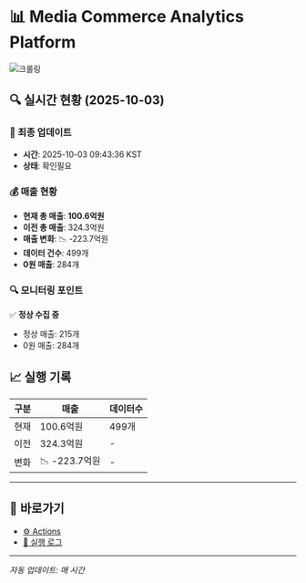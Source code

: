 # 📊 Media Commerce Analytics Platform

![크롤링](https://img.shields.io/badge/크롤링-확인필요-orange)

## 🔍 실시간 현황 (2025-10-03)

### 📍 최종 업데이트
- **시간**: 2025-10-03 09:43:36 KST
- **상태**: 확인필요

### 💰 매출 현황
- **현재 총 매출**: **100.6억원**
- **이전 총 매출**: 324.3억원
- **매출 변화**: 📉 -223.7억원
- **데이터 건수**: 499개
- **0원 매출**: 284개

### 🔍 모니터링 포인트

✅ **정상 수집 중**
- 정상 매출: 215개
- 0원 매출: 284개


## 📈 실행 기록

| 구분 | 매출 | 데이터수 |
|------|------|----------|
| 현재 | 100.6억원 | 499개 |
| 이전 | 324.3억원 | - |
| 변화 | 📉 -223.7억원 | - |

---

## 🔗 바로가기

- [⚙️ Actions](../../actions)
- [📝 실행 로그](../../actions/workflows/daily_scraping.yml)

---

*자동 업데이트: 매 시간*
